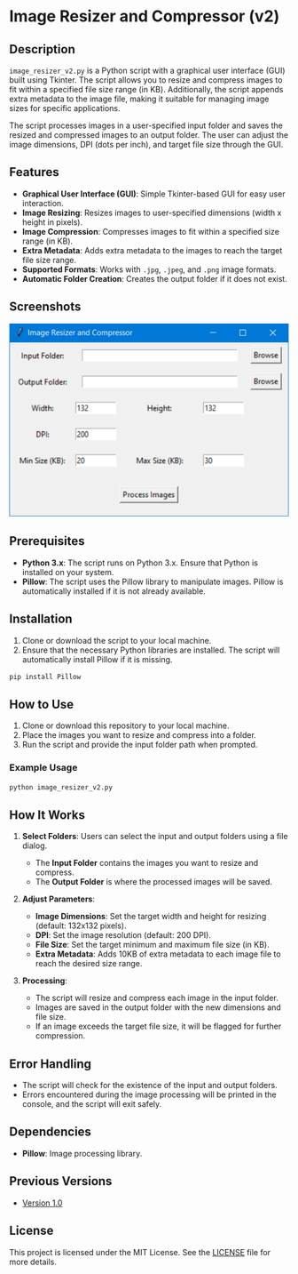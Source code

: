 # Image Resizer and Compressor (v2)

## Description
`image_resizer_v2.py` is a Python script with a graphical user interface (GUI) built using Tkinter. The script allows you to resize and compress images to fit within a specified file size range (in KB). Additionally, the script appends extra metadata to the image file, making it suitable for managing image sizes for specific applications.

The script processes images in a user-specified input folder and saves the resized and compressed images to an output folder. The user can adjust the image dimensions, DPI (dots per inch), and target file size through the GUI.

## Features
- **Graphical User Interface (GUI)**: Simple Tkinter-based GUI for easy user interaction.
- **Image Resizing**: Resizes images to user-specified dimensions (width x height in pixels).
- **Image Compression**: Compresses images to fit within a specified size range (in KB).
- **Extra Metadata**: Adds extra metadata to the images to reach the target file size range.
- **Supported Formats**: Works with `.jpg`, `.jpeg`, and `.png` image formats.
- **Automatic Folder Creation**: Creates the output folder if it does not exist.

## Screenshots
![Image Resizer and Compressor](./assets/screenshot.PNG)
## Prerequisites

- **Python 3.x**: The script runs on Python 3.x. Ensure that Python is installed on your system.
- **Pillow**: The script uses the Pillow library to manipulate images. Pillow is automatically installed if it is not already available.

## Installation

1. Clone or download the script to your local machine.
2. Ensure that the necessary Python libraries are installed. The script will automatically install Pillow if it is missing.

```bash
pip install Pillow
```

## How to Use

1. Clone or download this repository to your local machine.
2. Place the images you want to resize and compress into a folder.
3. Run the script and provide the input folder path when prompted.

### Example Usage
```bash
python image_resizer_v2.py
```

## How It Works

1. **Select Folders**: Users can select the input and output folders using a file dialog.
   - The **Input Folder** contains the images you want to resize and compress.
   - The **Output Folder** is where the processed images will be saved.
   
2. **Adjust Parameters**: 
   - **Image Dimensions**: Set the target width and height for resizing (default: 132x132 pixels).
   - **DPI**: Set the image resolution (default: 200 DPI).
   - **File Size**: Set the target minimum and maximum file size (in KB).
   - **Extra Metadata**: Adds 10KB of extra metadata to each image file to reach the desired size range.

3. **Processing**:
   - The script will resize and compress each image in the input folder.
   - Images are saved in the output folder with the new dimensions and file size.
   - If an image exceeds the target file size, it will be flagged for further compression.



## Error Handling
- The script will check for the existence of the input and output folders.
- Errors encountered during the image processing will be printed in the console, and the script will exit safely.

## Dependencies
- **Pillow**: Image processing library.

## Previous Versions
- [Version 1.0](./Older%20Versions/V1.0/README.md)  
## License
This project is licensed under the MIT License. See the [LICENSE](LICENSE) file for more details.